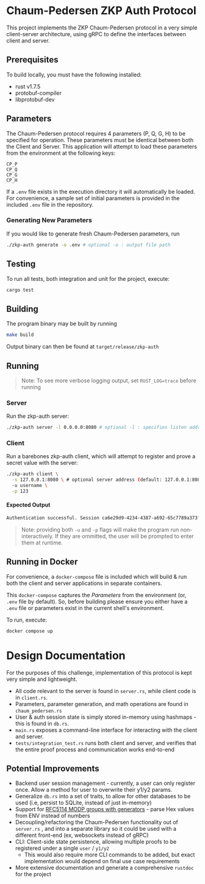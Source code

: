 # Chaum-Pedersen ZKP Auth Protocol

This project implements the ZKP Chaum-Pedersen protocol in a very simple client-server architecture, using gRPC to define the interfaces between client and server.

## Prerequisites
To build locally, you must have the following installed:

- rust v1.7.5
- protobuf-compiler 
- libprotobuf-dev

## Parameters

The Chaum-Pedersen protocol requires 4 parameters (P, Q, G, H) to be specified for operation. These parameters must be identical between both the Client and Server. This application will attempt to load these parameters from the environment at the following keys:
```env
CP_P
CP_Q
CP_G
CP_H
```

If a `.env` file exists in the execution directory it will automatically be loaded. For convenience, a sample set of initial parameters is provided in the included `.env` file in the repository.

### Generating New Parameters
If you would like to generate fresh Chaum-Pedersen parameters, run
```bash
./zkp-auth generate -o .env # optional -o : output file path
```

## Testing

To run all tests, both integration and unit for the project, execute:
```bash
cargo test
```

## Building
The program binary may be built by running

```bash
make build
```

Output binary can then be found at `target/release/zkp-auth`

## Running
> Note: To see more verbose logging output, set `RUST_LOG=trace` before running

### Server
Run the zkp-auth server:
```bash
./zkp-auth server -l 0.0.0.0:8080 # optional -l : specifies listen address
```

### Client
Run a barebones zkp-auth client, which will attempt to register and prove a secret value with the server:
```bash
./zkp-auth client \
  -s 127.0.0.1:8080 \ # optional server address (default: 127.0.0.1:8080) 
  -u username \
  -p 123 
```

#### Expected Output
```bash
Authentication successful. Session ca6e29d9-4234-4387-a692-65c7789a373f # unique session UUID
```

> Note: providing both `-u` and `-p` flags will make the program run non-interactively. If they are ommitted, the user will be prompted to enter them at runtime.

## Running in Docker
For convenience, a `docker-compose` file is included which will build & run both the client and server applications in separate containers. 

This `docker-compose` captures the _Parameters_ from the environment (or, `.env` file by default). So, before building please ensure you either have a `.env` file or parameters exist in the current shell's environment.

To run, execute:

```bash
docker compose up
```


# Design Documentation

For the purposes of this challenge, implementation of this protocol is kept very simple and lightweight.  

- All code relevant to the server is found in `server.rs`, while client code is in `client.rs`. 
- Parameters, parameter generation, and math operations are found in `chaum_pedersen.rs`
- User & auth session state is simply stored in-memory using hashmaps - this is found in `db.rs`.
- `main.rs` exposes a command-line interface for interacting with the client and server.
- `tests/integration_test.rs` runs both client and server, and verifies that the entire proof process and communication works end-to-end


## Potential Improvements
- Backend user session management -  currently, a user can only register once. Allow a method for user to overwrite their y1/y2 params. 
- Generalize `db.rs` into a set of traits, to allow for other databases to be used (i.e, persist to SQLite, instead of just in-memory) 
- Support for [RFC5114 MODP groups with generators](https://www.rfc-editor.org/rfc/rfc5114) - parse Hex values from ENV instead of numbers
- Decoupling/refactoring the Chaum-Pedersen functionality out of `server.rs` , and into a separate library so it could be used with a different front-end (ex, websockets instead of gRPC)
- CLI: Client-side state persistence, allowing multiple proofs to be registered under a single `user` / `y1/y2`
  - This would also require more CLI commands to be added, but exact implementation would depend on final use case requirements
- More extensive documentation and generate a comprehensive `rustdoc` for the project